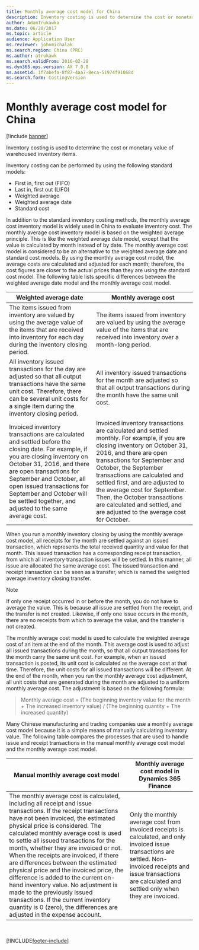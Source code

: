 ```yaml
---
title: Monthly average cost model for China
description: Inventory costing is used to determine the cost or monetary value of warehoused inventory items.
author: AdamTrukawka
ms.date: 06/20/2017
ms.topic: article
audience: Application User
ms.reviewer: johnmichalak
ms.search.region: China (PRC)
ms.author: atrukawk
ms.search.validFrom: 2016-02-28
ms.dyn365.ops.version: AX 7.0.0
ms.assetid: 1f7abefa-8f87-4aa7-8eca-51974f91068d
ms.search.form: CostingVersion
---
```


# Monthly average cost model for China

[!include [banner](../../includes/banner.md)]

Inventory costing is used to determine the cost or monetary value of warehoused inventory items.

Inventory costing can be performed by using the following standard models:
-   First in, first out (FIFO)
-   Last in, first out (LIFO)
-   Weighted average
-   Weighted average date
-   Standard cost

In addition to the standard inventory costing methods, the monthly average cost inventory model is widely used in China to evaluate inventory cost. The monthly average cost inventory model is based on the weighted average principle. This is like the weighted average date model, except that the value is calculated by month instead of by date. The monthly average cost model is considered to be an alternative to the weighted average date and standard cost models. By using the monthly average cost model, the average costs are calculated and adjusted for each month; therefore, the cost figures are closer to the actual prices than they are using the standard cost model. The following table lists specific differences between the weighted average date model and the monthly average cost model.

| Weighted average date                                                                                                                                                                                                                                                                                                                 | Monthly average cost                                                                                                                                                                                                                                                                                                                                                                                                        |
|---------------------------------------------------------------------------------------------------------------------------------------------------------------------------------------------------------------------------------------------------------------------------------------------------------------------------------------|-----------------------------------------------------------------------------------------------------------------------------------------------------------------------------------------------------------------------------------------------------------------------------------------------------------------------------------------------------------------------------------------------------------------------------|
| The items issued from inventory are valued by using the average value of the items that are received into inventory for each day during the inventory closing period.                                                                                                                                                                 | The items issued from inventory are valued by using the average value of the items that are received into inventory over a month-long period.                                                                                                                                                                                                                                                                               |
| All inventory issued transactions for the day are adjusted so that all output transactions have the same unit cost. Therefore, there can be several unit costs for a single item during the inventory closing period.                                                                                                                 | All inventory issued transactions for the month are adjusted so that all output transactions during the month have the same unit cost.                                                                                                                                                                                                                                                                                      |
| Invoiced inventory transactions are calculated and settled before the closing date. For example, if you are closing inventory on October 31, 2016, and there are open transactions for September and October, all open issued transactions for September and October will be settled together, and adjusted to the same average cost. | Invoiced inventory transactions are calculated and settled monthly. For example, if you are closing inventory on October 31, 2016, and there are open transactions for September and October, the September transactions are calculated and settled first, and are adjusted to the average cost for September. Then, the October transactions are calculated and settled, and are adjusted to the average cost for October. |

When you run a monthly inventory closing by using the monthly average cost model, all receipts for the month are settled against an issued transaction, which represents the total received quantity and value for that month. This issued transaction has a corresponding receipt transaction, from which all inventory transaction issues will be settled. In this manner, all issue are allocated the same average cost. The issued transaction and receipt transaction can be seen as a transfer, which is named the weighted average inventory closing transfer.

> [!NOTE]
> If only one receipt occurred in or before the month, you do not have to average the value. This is because all issue are settled from the receipt, and the transfer is not created. Likewise, if only one issue occurs in the month, there are no receipts from which to average the value, and the transfer is not created.


The monthly average cost model is used to calculate the weighted average cost of an item at the end of the month. This average cost is used to adjust all issued transactions during the month, so that all output transactions for the month carry the same unit cost. For example, when an issued transaction is posted, its unit cost is calculated as the average cost at that time. Therefore, the unit costs for all issued transactions will be different. At the end of the month, when you run the monthly average cost adjustment, all unit costs that are generated during the month are adjusted to a uniform monthly average cost. The adjustment is based on the following formula:

> Monthly average cost = (The beginning inventory value for the month + The increased inventory value) / (The beginning quantity + The increased quantity)


Many Chinese manufacturing and trading companies use a monthly average cost model because it is a simple means of manually calculating inventory value. The following table compares the processes that are used to handle issue and receipt transactions in the manual monthly average cost model and the monthly average cost model.

| Manual monthly average cost model                                                                                                                                                                                                                                                                                                                                                                                                                                                                                                                                                                                                                                           | Monthly average cost model in Dynamics 365 Finance                                                                                                                                                        |
|-----------------------------------------------------------------------------------------------------------------------------------------------------------------------------------------------------------------------------------------------------------------------------------------------------------------------------------------------------------------------------------------------------------------------------------------------------------------------------------------------------------------------------------------------------------------------------------------------------------------------------------------------------------------------------|----------------------------------------------------------------------------------------------------------------------------------------------------------------------------------------------------------------------------|
| The monthly average cost is calculated, including all receipt and issue transactions. If the receipt transactions have not been invoiced, the estimated physical price is considered. The calculated monthly average cost is used to settle all issued transactions for the month, whether they are invoiced or not. When the receipts are invoiced, if there are differences between the estimated physical price and the invoiced price, the difference is added to the current on-hand inventory value. No adjustment is made to the previously issued transactions. If the current inventory quantity is 0 (zero), the differences are adjusted in the expense account. | Only the monthly average cost from invoiced receipts is calculated, and only invoiced issue transactions are settled. Non-invoiced receipts and issue transactions are calculated and settled only when they are invoiced. |

 







[!INCLUDE[footer-include](../../../includes/footer-banner.md)]
